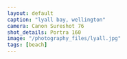 ```yaml
---
layout: default
caption: "lyall bay, wellington"
camera: Canon Sureshot 76
shot_details: Portra 160
image: "/photography_files/lyall.jpg"
tags: [beach]
---
```

